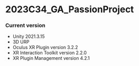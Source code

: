 # 2023C34_GA_PassionProject
### Current version

- Unity 2021.3.15
- 3D URP
- Oculus XR Plugin version 3.2.2
- XR Interaction Toolkit version 2.2.0
- XR Plugin Management version 4.2.1
